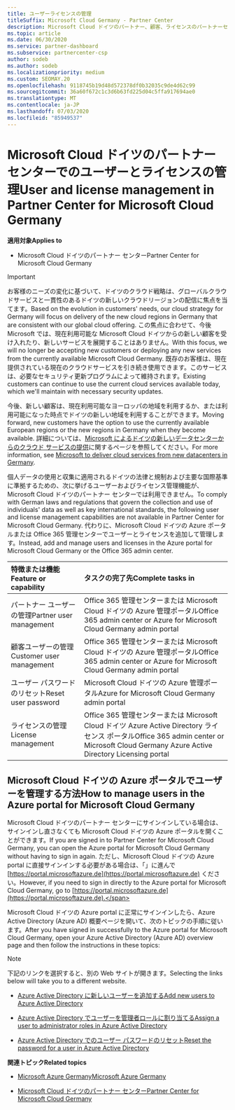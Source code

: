 ```yaml
---
title: ユーザーライセンスの管理
titleSuffix: Microsoft Cloud Germany - Partner Center
description: Microsoft Cloud ドイツのパートナー、顧客、ライセンスのパートナーセンターを管理する方法と場所、およびパスワードのリセットについて説明します。
ms.topic: article
ms.date: 06/30/2020
ms.service: partner-dashboard
ms.subservice: partnercenter-csp
author: sodeb
ms.author: sodeb
ms.localizationpriority: medium
ms.custom: SEOMAY.20
ms.openlocfilehash: 9118745b19d48d572378df0b32035c9de4d62c99
ms.sourcegitcommit: 36a60f672c1c3d6b63fd225d04c5ffa917694ae0
ms.translationtype: MT
ms.contentlocale: ja-JP
ms.lasthandoff: 07/03/2020
ms.locfileid: "85949537"
---
```

# <a name="user-and-license-management-in-partner-center-for-microsoft-cloud-germany"></a><span data-ttu-id="90987-103">Microsoft Cloud ドイツのパートナー センターでのユーザーとライセンスの管理</span><span class="sxs-lookup"><span data-stu-id="90987-103">User and license management in Partner Center for Microsoft Cloud Germany</span></span>

<span data-ttu-id="90987-104">**適用対象**</span><span class="sxs-lookup"><span data-stu-id="90987-104">**Applies to**</span></span>

-  <span data-ttu-id="90987-105">Microsoft Cloud ドイツのパートナー センター</span><span class="sxs-lookup"><span data-stu-id="90987-105">Partner Center for Microsoft Cloud Germany</span></span>

> [!IMPORTANT]
> <span data-ttu-id="90987-106">お客様のニーズの変化に基づいて、ドイツのクラウド戦略は、グローバルクラウドサービスと一貫性のあるドイツの新しいクラウドリージョンの配信に焦点を当てます。</span><span class="sxs-lookup"><span data-stu-id="90987-106">Based on the evolution in customers' needs, our cloud strategy for Germany will focus on delivery of the new cloud regions in Germany that are consistent with our global cloud offering.</span></span> <span data-ttu-id="90987-107">この焦点に合わせて、今後 Microsoft では、現在利用可能な Microsoft Cloud ドイツからの新しい顧客を受け入れたり、新しいサービスを展開することはありません。</span><span class="sxs-lookup"><span data-stu-id="90987-107">With this focus, we will no longer be accepting new customers or deploying any new services from the currently available Microsoft Cloud Germany.</span></span> <span data-ttu-id="90987-108">既存のお客様は、現在提供されている現在のクラウドサービスを引き続き使用できます。このサービスは、必要なセキュリティ更新プログラムによって維持されます。</span><span class="sxs-lookup"><span data-stu-id="90987-108">Existing customers can continue to use the current cloud services available today, which we'll maintain with necessary security updates.</span></span>
>  
> <span data-ttu-id="90987-109">今後、新しい顧客は、現在利用可能なヨーロッパの地域を利用するか、または利用可能になった時点でドイツの新しい地域を利用することができます。</span><span class="sxs-lookup"><span data-stu-id="90987-109">Moving forward, new customers have the option to use the currently available European regions or the new regions in Germany when they become available.</span></span> <span data-ttu-id="90987-110">詳細については、[Microsoft によるドイツの新しいデータセンターからのクラウド サービスの提供](https://news.microsoft.com/europe/2018/08/31/microsoft-to-deliver-cloud-services-from-new-datacentres-in-germany-in-2019-to-meet-evolving-customer-needs/)に関するページを参照してください。</span><span class="sxs-lookup"><span data-stu-id="90987-110">For more information, see [Microsoft to deliver cloud services from new datacenters in Germany](https://news.microsoft.com/europe/2018/08/31/microsoft-to-deliver-cloud-services-from-new-datacentres-in-germany-in-2019-to-meet-evolving-customer-needs/).</span></span>

<span data-ttu-id="90987-111">個人データの使用と収集に適用されるドイツの法律と規制および主要な国際基準に準拠するための、次に挙げるユーザーおよびライセンス管理機能が、Microsoft Cloud ドイツのパートナー センターでは利用できません。</span><span class="sxs-lookup"><span data-stu-id="90987-111">To comply with German laws and regulations that govern the collection and use of individuals' data as well as key international standards, the following user and license management capabilities are not available in Partner Center for Microsoft Cloud Germany.</span></span> <span data-ttu-id="90987-112">代わりに、Microsoft Cloud ドイツの Azure ポータルまたは Office 365 管理センターでユーザーとライセンスを追加して管理します。</span><span class="sxs-lookup"><span data-stu-id="90987-112">Instead, add and manage users and licenses in the Azure portal for Microsoft Cloud Germany or the Office 365 admin center.</span></span>

<span data-ttu-id="90987-113">特徴または機能</span><span class="sxs-lookup"><span data-stu-id="90987-113">Feature or capability</span></span> | <span data-ttu-id="90987-114">タスクの完了先</span><span class="sxs-lookup"><span data-stu-id="90987-114">Complete tasks in</span></span>
:--- | :---
<span data-ttu-id="90987-115">パートナー ユーザーの管理</span><span class="sxs-lookup"><span data-stu-id="90987-115">Partner user management</span></span> | <span data-ttu-id="90987-116">Office 365 管理センターまたは Microsoft Cloud ドイツの Azure 管理ポータル</span><span class="sxs-lookup"><span data-stu-id="90987-116">Office 365 admin center or Azure for Microsoft Cloud Germany admin portal</span></span>
<span data-ttu-id="90987-117">顧客ユーザーの管理</span><span class="sxs-lookup"><span data-stu-id="90987-117">Customer user management</span></span> | <span data-ttu-id="90987-118">Office 365 管理センターまたは Microsoft Cloud ドイツの Azure 管理ポータル</span><span class="sxs-lookup"><span data-stu-id="90987-118">Office 365 admin center or Azure for Microsoft Cloud Germany admin portal</span></span>
<span data-ttu-id="90987-119">ユーザー パスワードのリセット</span><span class="sxs-lookup"><span data-stu-id="90987-119">Reset user password</span></span> | <span data-ttu-id="90987-120">Microsoft Cloud ドイツの Azure 管理ポータル</span><span class="sxs-lookup"><span data-stu-id="90987-120">Azure for Microsoft Cloud Germany admin portal</span></span>
<span data-ttu-id="90987-121">ライセンスの管理</span><span class="sxs-lookup"><span data-stu-id="90987-121">License management</span></span> | <span data-ttu-id="90987-122">Office 365 管理センターまたは Microsoft Cloud ドイツ Azure Active Directory ライセンス ポータル</span><span class="sxs-lookup"><span data-stu-id="90987-122">Office 365 admin center or Microsoft Cloud Germany Azure Active Directory Licensing portal</span></span>

## <a name="how-to-manage-users-in-the-azure-portal-for-microsoft-cloud-germany"></a><span data-ttu-id="90987-123">Microsoft Cloud ドイツの Azure ポータルでユーザーを管理する方法</span><span class="sxs-lookup"><span data-stu-id="90987-123">How to manage users in the Azure portal for Microsoft Cloud Germany</span></span> 

<span data-ttu-id="90987-124">Microsoft Cloud ドイツのパートナー センターにサインインしている場合は、サインインし直さなくても Microsoft Cloud ドイツの Azure ポータルを開くことができます。</span><span class="sxs-lookup"><span data-stu-id="90987-124">If you are signed in to Partner Center for Microsoft Cloud Germany, you can open the Azure portal for Microsoft Cloud Germany without having to sign in again.</span></span> <span data-ttu-id="90987-125">ただし、Microsoft Cloud ドイツの Azure portal に直接サインインする必要がある場合は、「」に進んで [https://portal.microsoftazure.de](https://portal.microsoftazure.de) ください。</span><span class="sxs-lookup"><span data-stu-id="90987-125">However, if you need to sign in directly to the Azure portal for Microsoft Cloud Germany, go to [https://portal.microsoftazure.de](https://portal.microsoftazure.de).</span></span> 

<span data-ttu-id="90987-126">Microsoft Cloud ドイツの Azure portal に正常にサインインしたら、Azure Active Directory (Azure AD) 概要ページを開いて、次のトピックの手順に従います。</span><span class="sxs-lookup"><span data-stu-id="90987-126">After you have signed in successfully to the Azure portal for Microsoft Cloud Germany, open your Azure Active Directory (Azure AD) overview page and then follow the instructions in these topics:</span></span>

> [!NOTE]  
> <span data-ttu-id="90987-127">下記のリンクを選択すると、別の Web サイトが開きます。</span><span class="sxs-lookup"><span data-stu-id="90987-127">Selecting the links below will take you to a different website.</span></span> 

-  [<span data-ttu-id="90987-128">Azure Active Directory に新しいユーザーを追加する</span><span class="sxs-lookup"><span data-stu-id="90987-128">Add new users to Azure Active Directory</span></span>](https://docs.microsoft.com/azure/active-directory/active-directory-users-create-azure-portal)

-  [<span data-ttu-id="90987-129">Azure Active Directory でユーザーを管理者ロールに割り当てる</span><span class="sxs-lookup"><span data-stu-id="90987-129">Assign a user to administrator roles in Azure Active Directory</span></span>](https://docs.microsoft.com/azure/active-directory/active-directory-users-assign-role-azure-portal)

-  [<span data-ttu-id="90987-130">Azure Active Directory でのユーザー パスワードのリセット</span><span class="sxs-lookup"><span data-stu-id="90987-130">Reset the password for a user in Azure Active Directory</span></span>](https://docs.microsoft.com/azure/active-directory/active-directory-users-reset-password-azure-portal)

<span data-ttu-id="90987-131">**関連トピック**</span><span class="sxs-lookup"><span data-stu-id="90987-131">**Related topics**</span></span>

-  [<span data-ttu-id="90987-132">Microsoft Azure Germany</span><span class="sxs-lookup"><span data-stu-id="90987-132">Microsoft Azure Germany</span></span>](https://azure.microsoft.com/global-infrastructure/germany/)

-  [<span data-ttu-id="90987-133">Microsoft Cloud ドイツのパートナー センター</span><span class="sxs-lookup"><span data-stu-id="90987-133">Partner Center for Microsoft Cloud Germany</span></span>](partner-center-for-microsoft-cloud-germany.md)


